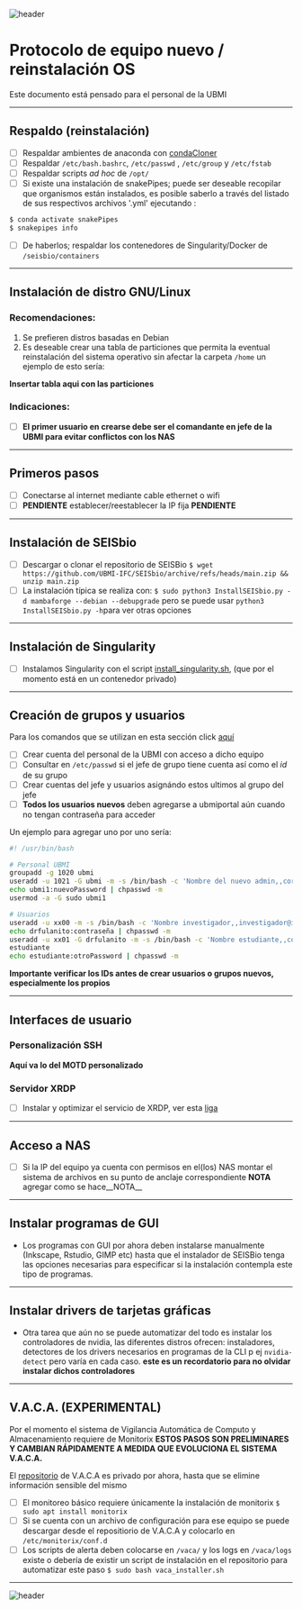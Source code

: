 
![header](/Tutoriales-IFC/assets/header.png)











# Protocolo de equipo nuevo / reinstalación OS
Este documento está pensado para el personal de la UBMI

___

## Respaldo (reinstalación)

- [ ] Respaldar ambientes de anaconda con [condaCloner](https://github.com/UBMI-IFC/condaCloner) 
- [ ] Respaldar `/etc/bash.bashrc`,  `/etc/passwd` , `/etc/group` y  `/etc/fstab` 
- [ ] Respaldar scripts _ad hoc_ de `/opt/`
- [ ] Si existe una instalación de snakePipes; puede ser deseable recopilar que organismos están instalados, es posible saberlo a través del listado de sus respectivos archivos '.yml'  ejecutando : 

```bash
$ conda activate snakePipes
$ snakepipes info
```

- [ ] De haberlos; respaldar los contenedores de Singularity/Docker  de `/seisbio/containers`

___

## Instalación de distro GNU/Linux

### Recomendaciones: 
1. Se prefieren distros basadas en Debian
2. Es deseable crear una tabla de particiones que permita la eventual reinstalación del sistema operativo sin afectar la carpeta `/home` un ejemplo de esto sería:


 __Insertar tabla aqui con las particiones__
 
### Indicaciones:
- [ ] __El primer usuario en crearse debe ser el comandante en jefe de la UBMI para evitar conflictos con los NAS__

___

##  Primeros pasos

- [ ] Conectarse al internet mediante cable ethernet o wifi
- [ ] __PENDIENTE__ establecer/reestablecer la IP fija __PENDIENTE__

___

## Instalación de SEISbio

- [ ] Descargar o clonar el repositorio de SEISBio `$ wget https://github.com/UBMI-IFC/SEISbio/archive/refs/heads/main.zip && unzip main.zip`
- [ ] La instalación típica se realiza con: `$ sudo python3 InstallSEISbio.py -d mambaforge --debian --debupgrade` pero se puede usar `python3 InstallSEISbio.py -h`para ver otras opciones

___

## Instalación de Singularity

- [ ] Instalamos Singularity con el script [install_singularity.sh](https://github.com/UBMI-IFC/singularity-test/blob/main/install_singularity.sh), (que por el momento está en un contenedor privado)

___

## Creación de grupos y usuarios

Para los comandos que se utilizan en esta sección click [aquí](https://ubmi-ifc.github.io/Tutoriales-IFC/notas/manejo_de_usuarios)

- [ ]  Crear cuenta del personal de la UBMI con acceso a dicho equipo
- [ ]  Consultar en `/etc/passwd` si el jefe de grupo tiene cuenta así como el _id_ de su grupo
- [ ]  Crear cuentas del jefe y usuarios asignándo estos ultimos al grupo del jefe
- [ ]  __Todos los usuarios nuevos__ deben agregarse a ubmiportal aún cuando no tengan contraseña para acceder

Un ejemplo para agregar uno por uno sería:

```bash
#! /usr/bin/bash

# Personal UBMI
groupadd -g 1020 ubmi
useradd -u 1021 -G ubmi -m -s /bin/bash -c 'Nombre del nuevo admin,,correo@ifc.unam.mx,' ubmi1
echo ubmi1:nuevoPassword | chpasswd -m
usermod -a -G sudo ubmi1

# Usuarios
useradd -u xx00 -m -s /bin/bash -c 'Nombre investigador,,investigador@ifc.unam.mx,' drfulanito
echo drfulanito:contraseña | chpasswd -m
useradd -u xx01 -G drfulanito -m -s /bin/bash -c 'Nombre estudiante,,correo_estudiante@gmail.com,' 
estudiante
echo estudiante:otroPassword | chpasswd -m
```
__Importante verificar los IDs antes de crear usuarios o grupos nuevos, especialmente los propios__

___

##  Interfaces de usuario

### Personalización SSH
__Aquí va lo del MOTD personalizado__

### Servidor XRDP
- [ ] Instalar y optimizar el servicio de XRDP, ver esta [liga](https://ubmi-ifc.github.io/Tutoriales-IFC/configuraciones/xrdp_server)

___

## Acceso a NAS
- [ ] Si la IP del equipo ya cuenta con permisos en el(los) NAS montar el sistema de archivos en su punto de anclaje correspondiente  __NOTA__ agregar como se hace__NOTA__

___

## Instalar programas de GUI

- Los programas con GUI por ahora deben instalarse manualmente (Inkscape, Rstudio, GIMP etc) hasta que el instalador de SEISBio tenga las opciones necesarias para especificar si la instalación contempla este tipo de programas.


___

## Instalar drivers de tarjetas gráficas

- Otra tarea que aún no se puede automatizar del todo es instalar los controladores de nvidia, las diferentes distros ofrecen: instaladores, detectores de los drivers necesarios en programas de la CLI p ej `nvidia-detect` pero varía en cada caso. __este es un recordatorio para no olvidar instalar dichos controladores__

___

##  V.A.C.A. (EXPERIMENTAL)
Por el momento el sistema de Vigilancia Automática de Computo y Almacenamiento requiere de Monitorix
__ESTOS PASOS SON PRELIMINARES Y CAMBIAN RÁPIDAMENTE A MEDIDA QUE EVOLUCIONA EL SISTEMA V.A.C.A.__

El [repositorio](https://github.com/UBMI-IFC/vaca) de V.A.C.A es privado por ahora, hasta que se elimine información sensible del mismo

- [ ] El monitoreo básico requiere únicamente la instalación de monitorix `$ sudo apt install monitorix`
- [ ] Si se cuenta con un archivo de configuración para ese equipo se puede descargar desde el repositiorio de V.A.C.A y colocarlo en `/etc/monitorix/conf.d` 
- [ ] Los scripts de alerta deben colocarse en `/vaca/` y los logs en `/vaca/logs` existe o debería de existir un script de instalación en el repositorio para automatizar este paso `$ sudo bash vaca_installer.sh`

___











![header](/Tutoriales-IFC/assets/header.png)

